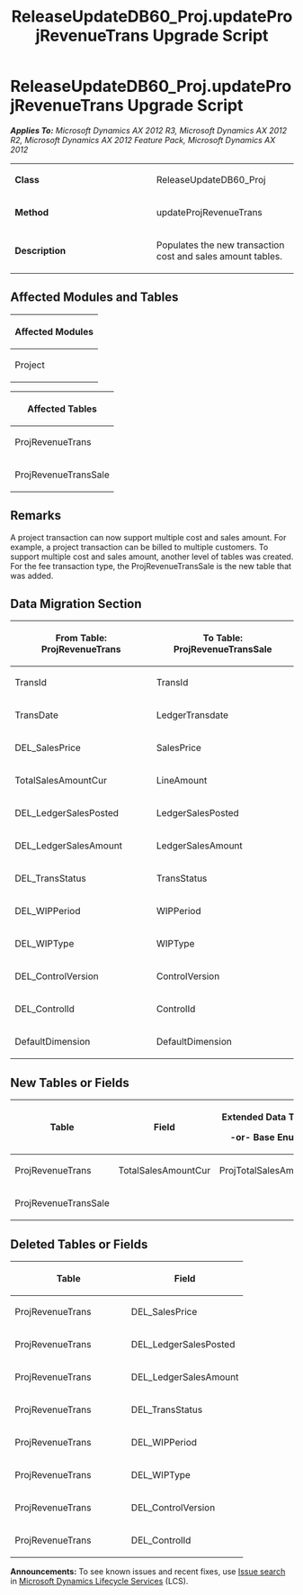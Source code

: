 ﻿---
title: ReleaseUpdateDB60_Proj.updateProjRevenueTrans Upgrade Script
TOCTitle: ReleaseUpdateDB60_Proj.updateProjRevenueTrans Upgrade Script
ms:assetid: dfcab846-4313-4086-9d37-46d44f56d616
ms:mtpsurl: https://msdn.microsoft.com/en-us/library/JJ737281(v=AX.60)
ms:contentKeyID: 49711723
ms.date: 05/18/2015
mtps_version: v=AX.60
---

# ReleaseUpdateDB60\_Proj.updateProjRevenueTrans Upgrade Script 


_**Applies To:** Microsoft Dynamics AX 2012 R3, Microsoft Dynamics AX 2012 R2, Microsoft Dynamics AX 2012 Feature Pack, Microsoft Dynamics AX 2012_

<table>
<colgroup>
<col style="width: 50%" />
<col style="width: 50%" />
</colgroup>
<tbody>
<tr class="odd">
<td><p><strong>Class</strong></p></td>
<td><p>ReleaseUpdateDB60_Proj</p></td>
</tr>
<tr class="even">
<td><p><strong>Method</strong></p></td>
<td><p>updateProjRevenueTrans</p></td>
</tr>
<tr class="odd">
<td><p><strong>Description</strong></p></td>
<td><p>Populates the new transaction cost and sales amount tables.</p></td>
</tr>
</tbody>
</table>


## Affected Modules and Tables

<table>
<colgroup>
<col style="width: 100%" />
</colgroup>
<thead>
<tr class="header">
<th><p>Affected Modules</p></th>
</tr>
</thead>
<tbody>
<tr class="odd">
<td><p>Project</p></td>
</tr>
</tbody>
</table>


<table>
<colgroup>
<col style="width: 100%" />
</colgroup>
<thead>
<tr class="header">
<th><p>Affected Tables</p></th>
</tr>
</thead>
<tbody>
<tr class="odd">
<td><p>ProjRevenueTrans</p></td>
</tr>
<tr class="even">
<td><p>ProjRevenueTransSale</p></td>
</tr>
</tbody>
</table>


## Remarks

A project transaction can now support multiple cost and sales amount. For example, a project transaction can be billed to multiple customers. To support multiple cost and sales amount, another level of tables was created. For the fee transaction type, the ProjRevenueTransSale is the new table that was added.

## Data Migration Section

<table>
<colgroup>
<col style="width: 50%" />
<col style="width: 50%" />
</colgroup>
<thead>
<tr class="header">
<th><p>From Table: ProjRevenueTrans</p></th>
<th><p>To Table: ProjRevenueTransSale</p></th>
</tr>
</thead>
<tbody>
<tr class="odd">
<td><p>TransId</p></td>
<td><p>TransId</p></td>
</tr>
<tr class="even">
<td><p>TransDate</p></td>
<td><p>LedgerTransdate</p></td>
</tr>
<tr class="odd">
<td><p>DEL_SalesPrice</p></td>
<td><p>SalesPrice</p></td>
</tr>
<tr class="even">
<td><p>TotalSalesAmountCur</p></td>
<td><p>LineAmount</p></td>
</tr>
<tr class="odd">
<td><p>DEL_LedgerSalesPosted</p></td>
<td><p>LedgerSalesPosted</p></td>
</tr>
<tr class="even">
<td><p>DEL_LedgerSalesAmount</p></td>
<td><p>LedgerSalesAmount</p></td>
</tr>
<tr class="odd">
<td><p>DEL_TransStatus</p></td>
<td><p>TransStatus</p></td>
</tr>
<tr class="even">
<td><p>DEL_WIPPeriod</p></td>
<td><p>WIPPeriod</p></td>
</tr>
<tr class="odd">
<td><p>DEL_WIPType</p></td>
<td><p>WIPType</p></td>
</tr>
<tr class="even">
<td><p>DEL_ControlVersion</p></td>
<td><p>ControlVersion</p></td>
</tr>
<tr class="odd">
<td><p>DEL_ControlId</p></td>
<td><p>ControlId</p></td>
</tr>
<tr class="even">
<td><p>DefaultDimension</p></td>
<td><p>DefaultDimension</p></td>
</tr>
</tbody>
</table>


## New Tables or Fields

<table>
<colgroup>
<col style="width: 33%" />
<col style="width: 33%" />
<col style="width: 33%" />
</colgroup>
<thead>
<tr class="header">
<th><p>Table</p></th>
<th><p>Field</p></th>
<th><p>Extended Data Type</p>
<p>-or- Base Enum</p></th>
</tr>
</thead>
<tbody>
<tr class="odd">
<td><p>ProjRevenueTrans</p></td>
<td><p>TotalSalesAmountCur</p></td>
<td><p>ProjTotalSalesAmount</p></td>
</tr>
<tr class="even">
<td><p>ProjRevenueTransSale</p></td>
<td><p></p></td>
<td><p></p></td>
</tr>
</tbody>
</table>


## Deleted Tables or Fields

<table>
<colgroup>
<col style="width: 50%" />
<col style="width: 50%" />
</colgroup>
<thead>
<tr class="header">
<th><p>Table</p></th>
<th><p>Field</p></th>
</tr>
</thead>
<tbody>
<tr class="odd">
<td><p>ProjRevenueTrans</p></td>
<td><p>DEL_SalesPrice</p></td>
</tr>
<tr class="even">
<td><p>ProjRevenueTrans</p></td>
<td><p>DEL_LedgerSalesPosted</p></td>
</tr>
<tr class="odd">
<td><p>ProjRevenueTrans</p></td>
<td><p>DEL_LedgerSalesAmount</p></td>
</tr>
<tr class="even">
<td><p>ProjRevenueTrans</p></td>
<td><p>DEL_TransStatus</p></td>
</tr>
<tr class="odd">
<td><p>ProjRevenueTrans</p></td>
<td><p>DEL_WIPPeriod</p></td>
</tr>
<tr class="even">
<td><p>ProjRevenueTrans</p></td>
<td><p>DEL_WIPType</p></td>
</tr>
<tr class="odd">
<td><p>ProjRevenueTrans</p></td>
<td><p>DEL_ControlVersion</p></td>
</tr>
<tr class="even">
<td><p>ProjRevenueTrans</p></td>
<td><p>DEL_ControlId</p></td>
</tr>
</tbody>
</table>

  
**Announcements:** To see known issues and recent fixes, use [Issue search](http://go.microsoft.com/fwlink/?linkid=389258) in [Microsoft Dynamics Lifecycle Services](http://go.microsoft.com/fwlink/?linkid=306505) (LCS).

